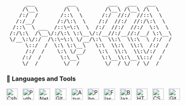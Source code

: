 <pre>
      ___          ___          ___   ___   ___                   ___          ___          ___          ___   ___     
     /\__\        /\  \        /\__\ /\__\ /\  \                 /\__\        /\  \        /\  \        /\__\ /\  \    
    /:/  /       /::\  \      /:/  //:/  //::\  \               /:/ _/_      /::\  \      /::\  \      /:/  //::\  \   
   /:/__/       /:/\:\  \    /:/  //:/  //:/\:\  \             /:/ /\__\    /:/\:\  \    /:/\:\  \    /:/  //:/\:\  \  
  /::\  \ ___  /::\~\:\  \  /:/  //:/  //:/  \:\  \           /:/ /:/ _/_  /:/  \:\  \  /::\~\:\  \  /:/  //:/  \:\__\ 
 /:/\:\  /\__\/:/\:\ \:\__\/:/__//:/__//:/__/ \:\__\         /:/_/:/ /\__\/:/__/ \:\__\/:/\:\ \:\__\/:/__//:/__/ \:|__|
 \/__\:\/:/  /\:\~\:\ \/__/\:\  \\:\  \\:\  \ /:/  /         \:\/:/ /:/  /\:\  \ /:/  /\/_|::\/:/  /\:\  \\:\  \ /:/  /
      \::/  /  \:\ \:\__\   \:\  \\:\  \\:\  /:/  /           \::/_/:/  /  \:\  /:/  /    |:|::/  /  \:\  \\:\  /:/  / 
      /:/  /    \:\ \/__/    \:\  \\:\  \\:\/:/  /             \:\/:/  /    \:\/:/  /     |:|\/__/    \:\  \\:\/:/  /  
     /:/  /      \:\__\       \:\__\\:\__\\::/  /               \::/  /      \::/  /      |:|  |       \:\__\\::/__/   
     \/__/        \/__/        \/__/ \/__/ \/__/                 \/__/        \/__/        \|__|        \/__/ \/__/    
</pre>


### 🧰 Languages and Tools

           
          
<img align="left" alt="Csharp" width="30px" style="padding-right:10px;" src="https://cdn.jsdelivr.net/gh/devicons/devicon@latest/icons/csharp/csharp-original.svg" />
<img align="left" alt="Python" width="30px" style="padding-right:10px;" src="https://cdn.jsdelivr.net/gh/devicons/devicon/icons/python/python-plain.svg" />
<img align="left" alt=".Net" width="30px" style="padding-right:10px;" src="https://cdn.jsdelivr.net/gh/devicons/devicon@latest/icons/dotnetcore/dotnetcore-original.svg" />
<img align="left" alt="Git" width="30px" style="padding-right:10px;" src="https://cdn.jsdelivr.net/gh/devicons/devicon/icons/git/git-original.svg" />
<img align="left" alt="Azure" width="30px" style="padding-right:10px;" src="https://cdn.jsdelivr.net/gh/devicons/devicon@latest/icons/azure/azure-original.svg" />       
<img align="left" alt="Php" width="30px" style="padding-right:10px;" src="https://cdn.jsdelivr.net/gh/devicons/devicon@latest/icons/php/php-plain.svg" />
<img align="left" alt="Flask" width="30px" style="padding-right:10px;" src="https://cdn.jsdelivr.net/gh/devicons/devicon@latest/icons/flask/flask-original-wordmark.svg" />
<img align="left" alt="Blazor" width="30px" style="padding-right:10px;" src="https://cdn.jsdelivr.net/gh/devicons/devicon@latest/icons/blazor/blazor-original.svg" />
<img align="left" alt="HTML" width="30px" style="padding-right:10px;" src="https://cdn.jsdelivr.net/gh/devicons/devicon/icons/html5/html5-plain.svg" />
<img align="left" alt="CSS" width="30px" style="padding-right:10px;" src="https://cdn.jsdelivr.net/gh/devicons/devicon/icons/css3/css3-plain.svg" />
<img align="left" alt="GitHub" width="30px" style="padding-right:10px;" src="https://cdn.jsdelivr.net/gh/devicons/devicon/icons/github/github-original.svg" />
<br />

#
